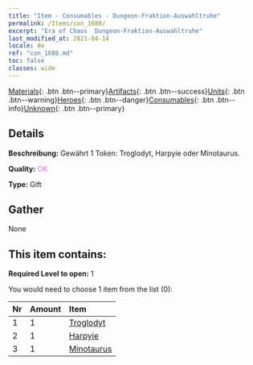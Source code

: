 ```yaml
---
title: "Item - Consumables - Dungeon-Fraktion-Auswahltruhe"
permalink: /Items/con_1688/
excerpt: "Era of Chaos  Dungeon-Fraktion-Auswahltruhe"
last_modified_at: 2021-04-14
locale: de
ref: "con_1688.md"
toc: false
classes: wide
---
```

 [Materials](/de/Items/){: .btn .btn--primary}[Artifacts](/de/Items/Artifacts/){: .btn .btn--success}[Units](/de/Items/Units/){: .btn .btn--warning}[Heroes](/de/Items/Heroes/){: .btn .btn--danger}[Consumables](/de/Items/Consumables/){: .btn .btn--info}[Unknown](/de/Items/Unknown/){: .btn .btn--primary}

## Details
 **Beschreibung:** Gewährt 1 Token: Troglodyt, Harpyie oder Minotaurus.

 **Quality:** <span style="color: #DA70D6">OK</span>

 **Type:** Gift

## Gather

  None

## This item contains:

 **Required Level to open:** 1

 You would need to choose 1 item from the list (0):

  | Nr | Amount |     Item    |
  |:---|:-------|:------------|
  | 1 | 1 | [Troglodyt](/de/Items/unt_244/) | 
  | 2 | 1 | [Harpyie](/de/Items/unt_245/) | 
  | 3 | 1 | [Minotaurus](/de/Items/unt_248/) | 
